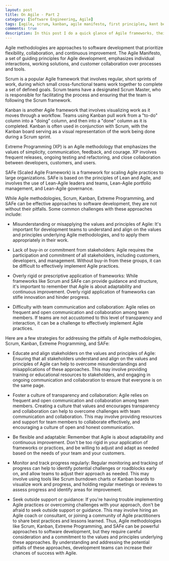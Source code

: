 ```yaml
---
layout: post
title: On Agile - Part 2
category: [Software Engineering, Agile]
tags: [agile, scrum, kanban, agile manifesto, first principles, kent beck, extreme programing, safe, xp, extremeprogramming]
comments: true
description: In this post I do a quick glance of Agile frameworks, their pitfalls and some high level strategies to avoid those pitfalls.  
---
```


Agile methodologies are approaches to software development that prioritize flexibility, collaboration, and continuous improvement. The Agile Manifesto, a set of guiding principles for Agile development, emphasizes individual interactions, working solutions, and customer collaboration over processes and tools.

Scrum is a popular Agile framework that involves regular, short sprints of work, during which small cross-functional teams work together to complete a set of defined goals. Scrum teams have a designated Scrum Master, who is responsible for facilitating the process and ensuring that the team is following the Scrum framework.

Kanban is another Agile framework that involves visualizing work as it moves through a workflow. Teams using Kanban pull work from a "to-do" column into a "doing" column, and then into a "done" column as it is completed. Kanban is often used in conjunction with Scrum, with the Kanban board serving as a visual representation of the work being done during a Scrum sprint.

Extreme Programming (XP) is an Agile methodology that emphasizes the values of simplicity, communication, feedback, and courage. XP involves frequent releases, ongoing testing and refactoring, and close collaboration between developers, customers, and users.

SAFe (Scaled Agile Framework) is a framework for scaling Agile practices to large organizations. SAFe is based on the principles of Lean and Agile, and involves the use of Lean-Agile leaders and teams, Lean-Agile portfolio management, and Lean-Agile governance.

While Agile methodologies, Scrum, Kanban, Extreme Programming, and SAFe can be effective approaches to software development, they are not without their pitfalls. Some common challenges with these approaches include:

* Misunderstanding or misapplying the values and principles of Agile: It's important for development teams to understand and align on the values and principles underlying Agile methodologies, and to apply them appropriately in their work.
 
* Lack of buy-in or commitment from stakeholders: Agile requires the participation and commitment of all stakeholders, including customers, developers, and management. Without buy-in from these groups, it can be difficult to effectively implement Agile practices.
 
* Overly rigid or prescriptive application of frameworks: While frameworks like Scrum and SAFe can provide guidance and structure, it's important to remember that Agile is about adaptability and continuous improvement. Overly rigid application of frameworks can stifle innovation and hinder progress.
 
* Difficulty with team communication and collaboration: Agile relies on frequent and open communication and collaboration among team members. If teams are not accustomed to this level of transparency and interaction, it can be a challenge to effectively implement Agile practices.
 
Here are a few strategies for addressing the pitfalls of Agile methodologies, Scrum, Kanban, Extreme Programming, and SAFe:

* Educate and align stakeholders on the values and principles of Agile: Ensuring that all stakeholders understand and align on the values and principles of Agile can help to overcome misunderstandings and misapplications of these approaches. This may involve providing training or educational resources to stakeholders, and engaging in ongoing communication and collaboration to ensure that everyone is on the same page.
 
* Foster a culture of transparency and collaboration: Agile relies on frequent and open communication and collaboration among team members. Creating a culture that values and encourages transparency and collaboration can help to overcome challenges with team communication and collaboration. This may involve providing resources and support for team members to collaborate effectively, and encouraging a culture of open and honest communication.
 
* Be flexible and adaptable: Remember that Agile is about adaptability and continuous improvement. Don't be too rigid in your application of frameworks or practices, and be willing to adjust and adapt as needed based on the needs of your team and your customers.
 
* Monitor and track progress regularly: Regular monitoring and tracking of progress can help to identify potential challenges or roadblocks early on, and allow teams to adjust their approach as needed. This may involve using tools like Scrum burndown charts or Kanban boards to visualize work and progress, and holding regular meetings or reviews to assess progress and identify areas for improvement.
 
* Seek outside support or guidance: If you're having trouble implementing Agile practices or overcoming challenges with your approach, don't be afraid to seek outside support or guidance. This may involve hiring an Agile coach or consultant, or joining a community of Agile practitioners to share best practices and lessons learned.
Thus, Agile methodologies like Scrum, Kanban, Extreme Programming, and SAFe can be powerful approaches to software development, but they require careful consideration and a commitment to the values and principles underlying these approaches. By understanding and addressing the potential pitfalls of these approaches, development teams can increase their chances of success with Agile.  